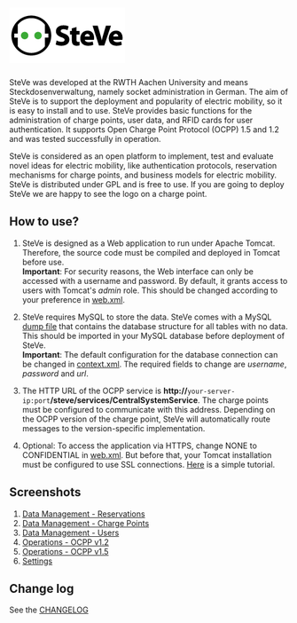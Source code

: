 ![SteVe](src/main/webapp/images/logo.png)
=====

SteVe was developed at the RWTH Aachen University and means Steckdosenverwaltung, namely socket administration in German. The aim of SteVe is to support the deployment and popularity of electric mobility, so it is easy to install and to use. SteVe provides basic functions for the administration of charge points, user data, and RFID cards for user authentication. It supports Open Charge Point Protocol (OCPP) 1.5 and 1.2 and was tested successfully in operation.

SteVe is considered as an open platform to implement, test and evaluate novel ideas for electric mobility, like authentication protocols, reservation mechanisms for charge points, and business models for electric mobility. SteVe is distributed under GPL and is free to use. If you are going to deploy SteVe we are happy to see the logo on a charge point.

How to use?
-----

1. SteVe is designed as a Web application to run under Apache Tomcat. Therefore, the source code must be compiled and deployed in Tomcat before use.  
**Important**: For security reasons, the Web interface can only be accessed with a username and password. By default, it grants access to users with Tomcat's *admin* role. This should be changed according to your preference in [web.xml](src/main/webapp/WEB-INF/web.xml).

2. SteVe requires MySQL to store the data. SteVe comes with a MySQL [dump file](resources/db/stevedb-v0.6.6.sql) that contains the database structure for all tables with no data. This should be imported in your MySQL database before deployment of SteVe.  
**Important**: The default configuration for the database connection can be changed in [context.xml](src/main/webapp/META-INF/context.xml#L18-20). The required fields to change are *username*, *password* and *url*.

3. The HTTP URL of the OCPP service is **http://**`your-server-ip:port`**/steve/services/CentralSystemService**. The charge points must be configured to communicate with this address. Depending on the OCPP version of the charge point, SteVe will automatically route messages to the version-specific implementation.

4. Optional: To access the application via HTTPS, change NONE to CONFIDENTIAL in [web.xml](src/main/webapp/WEB-INF/web.xml#L62). But before that, your Tomcat installation must be configured to use SSL connections. [Here](http://java.dzone.com/articles/setting-ssl-tomcat-5-minutes) is a simple tutorial.

Screenshots
-----
1. [Data Management - Reservations](https://raw.github.com/RWTH-i5-IDSG/steve/master/resources/screenshots/reservations.png)
2. [Data Management - Charge Points](https://raw.github.com/RWTH-i5-IDSG/steve/master/resources/screenshots/chargepoints.png)
3. [Data Management - Users](https://raw.github.com/RWTH-i5-IDSG/steve/master/resources/screenshots/users.png)
4. [Operations - OCPP v1.2](https://raw.github.com/RWTH-i5-IDSG/steve/master/resources/screenshots/ocpp12.png)
5. [Operations - OCPP v1.5](https://raw.github.com/RWTH-i5-IDSG/steve/master/resources/screenshots/ocpp15.png)
6. [Settings](https://raw.github.com/RWTH-i5-IDSG/steve/master/resources/screenshots/settings.png)

Change log
-----
See the [CHANGELOG](CHANGELOG.md)